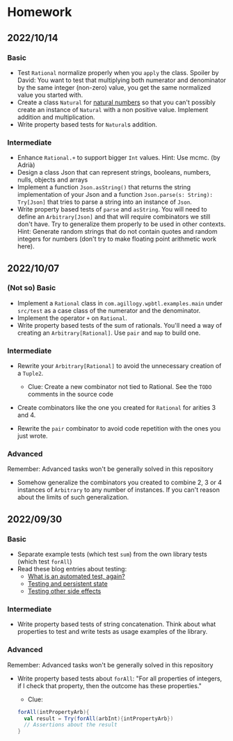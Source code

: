 # Homework


## 2022/10/14

### Basic

- Test `Rational` normalize properly when you `apply` the class. Spoiler by David: You want to test that multiplying
both numerator and denominator by the same integer (non-zero) value, you get the same normalized value you started with.
- Create a class `Natural` for [natural numbers](https://en.wikipedia.org/wiki/Natural_number) so that you can't possibly create an instance of `Natural` with a non positive value. Implement addition and multiplication.
- Write property based tests for `Natural`s addition.

### Intermediate

- Enhance `Rational.+` to support bigger `Int` values. Hint: Use mcmc. (by Adrià)
- Design a class Json that can represent strings, booleans, numbers, nulls, objects and arrays
- Implement a function `Json.asString()` that returns the string implementation of your Json and a function `Json.parse(s: String): Try[Json]` that tries to parse a string into an instance of `Json`.
- Write property based tests of `parse` and `asString`. You will need to define an `Arbitrary[Json]` and that will require combinators we still don't have. Try to generalize them properly to be used in other contexts. Hint: Generate random strings that do not contain quotes and random integers for numbers (don't try to make floating point arithmetic work here).

## 2022/10/07

### (Not so) Basic

- Implement a `Rational` class in `com.agillogy.wpbtl.examples.main` under `src/test` as a case class of the numerator and the denominator.
- Implement the operator `+` on `Rational`.
- Write property based tests of the sum of rationals. You'll need a way of creating an `Arbitrary[Rational]`. Use `pair` and `map` to build one. 

### Intermediate

- Rewrite your `Arbitrary[Rational]` to avoid the unnecessary creation of a `Tuple2`.
  - Clue: Create a new combinator not tied to Rational. See the `TODO` comments in the source code

- Create combinators like the one you created for `Rational` for arities 3 and 4.

- Rewrite the `pair` combinator to avoid code repetition with the ones you just wrote.

### Advanced

Remember: Advanced tasks won't be generally solved in this repository

- Somehow generalize the combinators you created to combine 2, 3 or 4 instances of `Arbitrary` to any number of instances. If you can't reason about the limits of such generalization.

## 2022/09/30

### Basic

- Separate example tests (which test `sum`) from the own library tests (which test `forAll`)
- Read these blog entries about testing:
  - [What is an automated test, again?](https://blog.agilogy.com/2022-05-27-what-is-an-automated-test-again.html)
  - [Testing and persistent state](https://blog.agilogy.com/2022-06-17-testing-and-persistent-state.html)
  - [Testing other side effects](https://blog.agilogy.com/2022-07-08-testing-other-side-effects.html)

### Intermediate

- Write property based tests of string concatenation. Think about what properties to test and write tests as usage examples of the library.

### Advanced

Remember: Advanced tasks won't be generally solved in this repository

- Write property based tests about `forAll`: "For all properties of integers, if I check that property, then the outcome has these properties." 
    - Clue: 
    
    ```scala
    forAll(intPropertyArb){
      val result = Try(forAll(arbInt){intPropertyArb})
      // Assertions about the result
    }
    ```